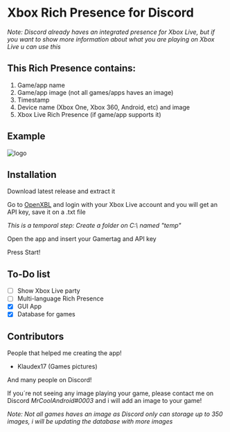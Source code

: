 # Xbox Rich Presence for Discord
*Note: Discord already haves an integrated presence for Xbox Live, but if you want to show more information about what you are playing on Xbox Live u can use this*
## This Rich Presence contains:
1. Game/app name
2. Game/app image (not all games/apps haves an image)
3. Timestamp
4. Device name (Xbox One, Xbox 360, Android, etc) and image
5. Xbox Live Rich Presence (if game/app supports it)

## Example 
![logo](https://github.com/MrCoolAndroid/Xbox-Rich-Presence-Discord/raw/main/Example.png)

## Installation
Download latest release and extract it

Go to [OpenXBL](https://xbl.io) and login with your Xbox Live account and you will get an API key, save it on a .txt file

*This is a temporal step: Create a folder on C:\ named "temp"*

Open the app and insert your Gamertag and API key

Press Start!


## To-Do list
- [ ] Show Xbox Live party
- [ ] Multi-language Rich Presence
- [x] GUI App
- [x] Database for games

## Contributors
People that helped me creating the app!
- Klaudex17 (Games pictures)

And many people on Discord!

If you´re not seeing any image playing your game, please contact me on Discord *MrCoolAndroid#0003* and i will add an image to your game!

*Note: Not all games haves an image as Discord only can storage up to 350 images, i will be updating the database with more images*
